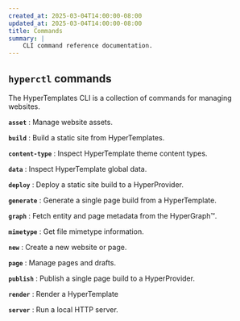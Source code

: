 ```yaml
---
created_at: 2025-03-04T14:00:00-08:00
updated_at: 2025-03-04T14:00:00-08:00
title: Commands
summary: |
    CLI command reference documentation.
---
```


## `hyperctl` commands

The HyperTemplates CLI is a collection of commands for managing websites.

**`asset`**
: Manage website assets.

  <learn-more ht-element href='./asset/'></learn-more>

**`build`**
: Build a static site from HyperTemplates.

  <learn-more ht-element href='./build/'></learn-more>

**`content-type`**
: Inspect HyperTemplate theme content types.

  <learn-more ht-element href='./content-type/'></learn-more>

**`data`**
: Inspect HyperTemplate global data.

  <learn-more ht-element href='./data/'></learn-more>

**`deploy`**
: Deploy a static site build to a HyperProvider.

  <learn-more ht-element href='./deploy/'></learn-more>

**`generate`**
: Generate a single page build from a HyperTemplate.

  <learn-more ht-element href='./generate/'></learn-more>

**`graph`**
: Fetch entity and page metadata from the HyperGraph™️.

  <learn-more ht-element href='./graph/'></learn-more>

**`mimetype`**
: Get file mimetype information.

  <learn-more ht-element href='./mimetype/'></learn-more>

**`new`**
: Create a new website or page.

  <learn-more ht-element href='./new/'></learn-more>

**`page`**
: Manage pages and drafts.

  <learn-more ht-element href='./page/'></learn-more>

**`publish`**
: Publish a single page build to a HyperProvider.

  <learn-more ht-element href='./publish/'></learn-more>

**`render`**
: Render a HyperTemplate

  <learn-more ht-element href='./render/'></learn-more>

**`server`**
: Run a local HTTP server.

  <learn-more ht-element href='./server/'></learn-more>
